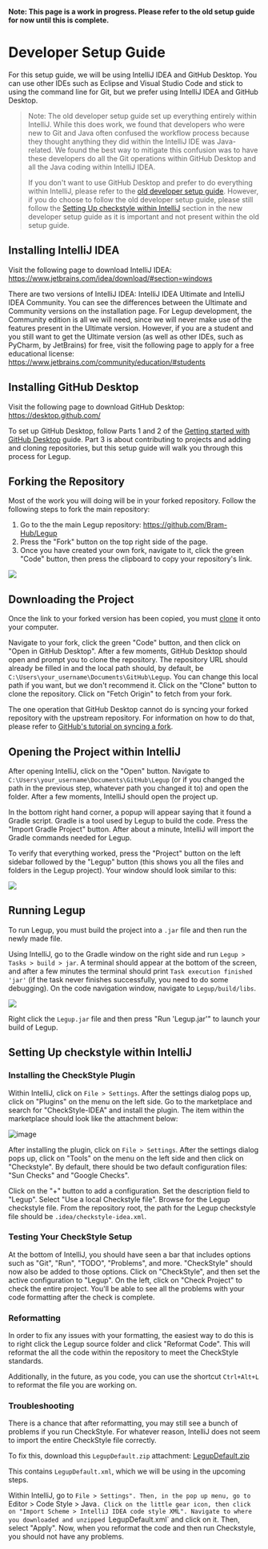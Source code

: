 **Note: This page is a work in progress. Please refer to the old setup guide for now until this is complete.**
# Developer Setup Guide

For this setup guide, we will be using IntelliJ IDEA and GitHub Desktop. You can use other IDEs such as Eclipse and Visual Studio Code and stick to using the command line for Git, but we prefer using IntelliJ IDEA and GitHub Desktop.

> Note: The old developer setup guide set up everything entirely within IntelliJ. While this does work, we found that developers who were new to Git and Java often confused the workflow process because they thought anything they did within the IntelliJ IDE was Java-related. We found the best way to mitigate this confusion was to have these developers do all the Git operations within GitHub Desktop and all the Java coding within IntelliJ IDEA. 
>
> If you don't want to use GitHub Desktop and prefer to do everything within IntelliJ, please refer to the [old developer setup guide](https://github.com/Bram-Hub/Legup/wiki/Programming-Setup-Guide). However, if you do choose to follow the old developer setup guide, please still follow the [Setting Up checkstyle within IntelliJ](#setting-up-checkstyle-within-intellij) section in the new developer setup guide as it is important and not present within the old setup guide.

## Installing IntelliJ IDEA
Visit the following page to download IntelliJ IDEA: https://www.jetbrains.com/idea/download/#section=windows

There are two versions of IntelliJ IDEA: IntelliJ IDEA Ultimate and IntelliJ IDEA Community. You can see the differences between the Ultimate and Community versions on the installation page. For Legup development, the Community edition is all we will need, since we will never make use of the features present in the Ultimate version. However, if you are a student and you still want to get the Ultimate version (as well as other IDEs, such as PyCharm, by JetBrains) for free, visit the following page to apply for a free educational license: https://www.jetbrains.com/community/education/#students

## Installing GitHub Desktop
Visit the following page to download GitHub Desktop: https://desktop.github.com/

To set up GitHub Desktop, follow Parts 1 and 2 of the [Getting started with GitHub Desktop](https://docs.github.com/en/desktop/installing-and-configuring-github-desktop/overview/getting-started-with-github-desktop) guide. Part 3 is about contributing to projects and adding and cloning repositories, but this setup guide will walk you through this process for Legup.

## Forking the Repository
Most of the work you will doing will be in your forked repository. Follow the following steps to fork the main repository:

1. Go to the the main Legup repository: https://github.com/Bram-Hub/Legup
2. Press the "Fork" button on the top right side of the page.
3. Once you have created your own fork, navigate to it, click the green "Code" button, then press the clipboard to copy your repository's link.

![](https://i.ibb.co/N6D2dTb/fork.png)

## Downloading the Project
Once the link to your forked version has been copied, you must [clone](https://docs.github.com/en/free-pro-team@latest/github/creating-cloning-and-archiving-repositories/cloning-a-repository) it onto your computer. 

Navigate to your fork, click the green "Code" button, and then click on "Open in GitHub Desktop". After a few moments, GitHub Desktop should open and prompt you to clone the repository. The repository URL should already be filled in and the local path should, by default, be `C:\Users\your_username\Documents\GitHub\Legup`. You can change this local path if you want, but we don't recommend it. Click on the "Clone" button to clone the repository. Click on "Fetch Origin" to fetch from your fork.

The one operation that GitHub Desktop cannot do is syncing your forked repository with the upstream repository. For information on how to do that, please refer to [GitHub's tutorial on syncing a fork](https://docs.github.com/en/pull-requests/collaborating-with-pull-requests/working-with-forks/syncing-a-fork).

## Opening the Project within IntelliJ
After opening IntelliJ, click on the "Open" button. Navigate to `C:\Users\your_username\Documents\GitHub\Legup` (or if you changed the path in the previous step, whatever path you changed it to) and open the folder. After a few moments, IntelliJ should open the project up. 

In the bottom right hand corner, a popup will appear saying that it found a Gradle script. Gradle is a tool used by Legup to build the code. Press the "Import Gradle Project" button. After about a minute, IntelliJ will import the Gradle commands needed for Legup. 

To verify that everything worked, press the "Project" button on the left sidebar followed by the "Legup" button (this shows you all the files and folders in the Legup project). Your window should look similar to this:

![](https://i.ibb.co/S3dtrhP/legup-clone.png)

## Running Legup
To run Legup, you must build the project into a `.jar` file and then run the newly made file. 

Using IntelliJ, go to the Gradle window on the right side and run `Legup > Tasks > build > jar`. A terminal should appear at the bottom of the screen, and after a few minutes the terminal should print `Task execution finished 'jar'` (if the task never finishes successfully, you need to do some debugging). On the code navigation window, navigate to `Legup/build/libs`.

![](https://i.ibb.co/jMDCK06/jar-location.png)

Right click the `Legup.jar` file and then press "Run 'Legup.jar'" to launch your build of Legup.

## Setting Up checkstyle within IntelliJ
### Installing the CheckStyle Plugin
Within IntelliJ, click on `File > Settings`. After the settings dialog pops up, click on "Plugins" on the menu on the left side. Go to the marketplace and search for "CheckStyle-IDEA" and install the plugin. The item within the marketplace should look like the attachment below:

![image](https://user-images.githubusercontent.com/46334090/183318550-93652e0e-364a-478a-8300-0b1948f783ea.png)

After installing the plugin, click on `File > Settings`. After the settings dialog pops up, click on "Tools" on the menu on the left side and then click on "Checkstyle". By default, there should be two default configuration files: "Sun Checks" and "Google Checks". 

Click on the "+" button to add a configuration. Set the description field to "Legup". Select "Use a local Checkstyle file". Browse for the Legup checkstyle file. From the repository root, the path for the Legup checkstyle file should be `.idea/checkstyle-idea.xml`.

### Testing Your CheckStyle Setup
At the bottom of IntelliJ, you should have seen a bar that includes options such as "Git", "Run", "TODO", "Problems", and more. "CheckStyle" should now also be added to those options. Click on "CheckStyle", and then set the active configuration to "Legup". On the left, click on "Check Project" to check the entire project. You'll be able to see all the problems with your code formatting after the check is complete.

### Reformatting
In order to fix any issues with your formatting, the easiest way to do this is to right click the Legup source folder and click "Reformat Code". This will reformat the all the code within the repository to meet the CheckStyle standards.

Additionally, in the future, as you code, you can use the shortcut `Ctrl+Alt+L` to reformat the file you are working on.

### Troubleshooting
There is a chance that after reformatting, you may still see a bunch of problems if you run CheckStyle. For whatever reason, IntelliJ does not seem to import the entire CheckStyle file correctly.

To fix this, download this `LegupDefault.zip` attachment:
[LegupDefault.zip](https://github.com/Bram-Hub/Legup/files/9293908/LegupDefault.zip)

This contains `LegupDefault.xml`, which we will be using in the upcoming steps.

Within IntelliJ, go to `File > Settings". Then, in the pop up menu, go to `Editor > Code Style > Java`. Click on the little gear icon, then click on "Import Scheme > IntelliJ IDEA code style XML". Navigate to where you downloaded and unzipped `LegupDefault.xml` and click on it. Then, select "Apply". Now, when you reformat the code and then run Checkstyle, you should not have any problems.

